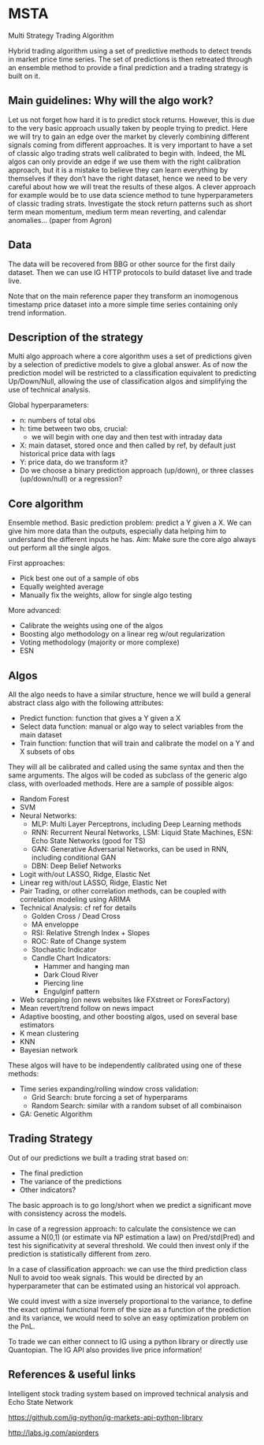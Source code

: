 # MSTA
Multi Strategy Trading Algorithm

Hybrid trading algorithm using a set of predictive methods to detect trends in market price time series. The set of predictions is then retreated through an ensemble method to provide a final prediction and a trading strategy is built on it.

## Main guidelines: Why will the algo work?

Let us not forget how hard it is to predict stock returns. However, this is due to the very basic approach usually taken by people trying to predict. Here we will try to gain an edge over the market by cleverly combining different signals coming from different approaches. It is very important to have a set of classic algo trading strats well calibrated to begin with. Indeed, the ML algos can only provide an edge if we use them with the right calibration approach, but it is a mistake to believe they can learn everything by themselves if they don’t have the right dataset, hence we need to be very careful about how we will treat the results of these algos. A clever approach for example would be to use data science method to tune hyperparameters of classic trading strats. 
Investigate the stock return patterns such as short term mean momentum, medium term mean reverting, and calendar anomalies… (paper from Agron)

## Data

The data will be recovered from BBG or other source for the first daily dataset. Then we can use IG HTTP protocols to build dataset live and trade live.

Note that on the main reference paper they transform an inomogenous timestamp price dataset into a more simple time series containing only trend information.

## Description of the strategy

Multi algo approach where a core algorithm uses a set of predictions given by a selection of predictive models to give a global answer. As of now the prediction model will be restricted to a classification equivalent to predicting Up/Down/Null, allowing the use of classification algos and simplifying the use of technical analysis.

Global hyperparameters:
*	n: numbers of total obs
*	h: time between two obs, crucial:
    * we will begin with one day and then test with intraday data
*	X: main dataset, stored once and then called by ref, by default just historical price data with lags
*	Y: price data, do we transform it?
*	Do we choose a binary prediction approach (up/down), or three classes (up/down/null) or a regression?

## Core algorithm

Ensemble method.
Basic prediction problem: predict a Y given a X.
We can give him more data than the outputs, especially data helping him to understand the different inputs he has.
Aim: Make sure the core algo always out perform all the single algos.

First approaches:
*	Pick best one out of a sample of obs
*	Equally weighted average
*	Manually fix the weights, allow for single algo testing

More advanced:
*	Calibrate the weights using one of the algos
*	Boosting algo methodology on a linear reg w/out regularization
*	Voting methodology (majority or more complexe)
* ESN

## Algos

All the algo needs to have a similar structure, hence we will build a general abstract class algo with the following attributes:
*	Predict function: function that gives a Y given a X
*	Select data function: manual or algo way to select variables from the main dataset
*	Train function: function that will train and calibrate the model on a Y and X subsets of obs

They will all be calibrated and called using the same syntax and then the same arguments.
The algos will be coded as subclass of the generic algo class, with overloaded methods. Here are a sample of possible algos:
*	Random Forest
*	SVM
*	Neural Networks:
    *	MLP: Multi Layer Perceptrons, including Deep Learning methods
    *	RNN: Recurrent Neural Networks, LSM: Liquid State Machines, ESN: Echo State Networks (good for TS)
    *	GAN: Generative Adversarial Networks, can be used in RNN, including conditional GAN
    *	DBN: Deep Belief Networks
*	Logit with/out LASSO, Ridge, Elastic Net
*	Linear reg with/out LASSO, Ridge, Elastic Net
*	Pair Trading, or other correlation methods, can be coupled with correlation modeling using ARIMA
*	Technical Analysis: cf ref for details
    * Golden Cross / Dead Cross
    * MA enveloppe
    * RSI: Relative Strengh Index + Slopes
    * ROC: Rate of Change system
    * Stochastic Indicator
    * Candle Chart Indicators:
        * Hammer and hanging man
        * Dark Cloud River
        * Piercing line
        * Engulginf pattern
*	Web scrapping (on news websites like FXstreet or ForexFactory)
*	Mean revert/trend follow on news impact
*	Adaptive boosting, and other boosting algos, used on several base estimators
*	K mean clustering
*	KNN
*	Bayesian network

These algos will have to be independently calibrated using one of these methods:
* Time series expanding/rolling window cross validation:
    * Grid Search: brute forcing a set of hyperparams
    * Random Search: similar with a random subset of all combinaison
* GA: Genetic Algorithm

## Trading Strategy

Out of our predictions we built a trading strat based on:
* The final prediction
* The variance of the predictions
* Other indicators?

The basic approach is to go long/short when we predict a significant move with consistency across the models.

In case of a regression approach: to calculate the consistence we can assume a N(0,1) (or estimate via NP estimation a law) on Pred/std(Pred) and test his significativity at several threshold. We could then invest only if the prediction is statistically different from zero.

In a case of classification approach: we can use the third prediction class Null to avoid too weak signals. This would be directed by an hyperparameter that can be estimated using an historical vol approach.

We could invest with a size inversely proportional to the variance, to define the exact optimal functional form of the size as a function of the prediction and its variance, we would need to solve an easy optimization problem on the PnL.

To trade we can either connect to IG using a python library or directly use Quantopian. The IG API also provides live price information!

## References & useful links

Intelligent stock trading system based on improved technical analysis and Echo State Network

https://github.com/ig-python/ig-markets-api-python-library

http://labs.ig.com/apiorders

